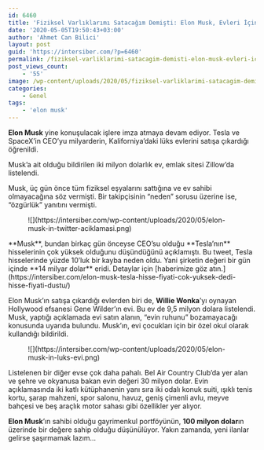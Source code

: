 ```yaml
---
id: 6460
title: 'Fiziksel Varlıklarımı Satacağım Demişti: Elon Musk, Evleri İçin Satış İlanı Verdi'
date: '2020-05-05T19:50:43+03:00'
author: 'Ahmet Can Bilici'
layout: post
guid: 'https://intersiber.com/?p=6460'
permalink: /fiziksel-varliklarimi-satacagim-demisti-elon-musk-evleri-icin-satis-ilani-verdi/
post_views_count:
    - '55'
image: /wp-content/uploads/2020/05/fiziksel-varliklarimi-satacagim-demisti-elon-musk-evleri-icin-satis-ilani-verdi.jpeg
categories:
    - Genel
tags:
    - 'elon musk'
---
```


**Elon Musk** yine konuşulacak işlere imza atmaya devam ediyor. Tesla ve SpaceX’in CEO’yu milyarderin, Kaliforniya’daki lüks evlerini satışa çıkardığı öğrenildi.

Musk’a ait olduğu bildirilen iki milyon dolarlık ev, emlak sitesi Zillow’da listelendi.

Musk, üç gün önce tüm fiziksel eşyalarını sattığına ve ev sahibi olmayacağına söz vermişti. Bir takipçisinin “neden” sorusu üzerine ise, “özgürlük” yanıtını vermişti.

<figure class="wp-block-image size-large">![](https://intersiber.com/wp-content/uploads/2020/05/elon-musk-in-twitter-aciklamasi.png)</figure>**Musk**, bundan birkaç gün önceyse CEO’su olduğu **Tesla’nın** hisselerinin çok yüksek olduğunu düşündüğünü açıklamıştı. Bu tweet, Tesla hisselerinde yüzde 10’luk bir kayba neden oldu. Yani şirketin değeri bir gün içinde **14 milyar dolar** eridi. Detaylar için [haberimize göz atın.](https://intersiber.com/elon-musk-tesla-hisse-fiyati-cok-yuksek-dedi-hisse-fiyati-dustu/)

Elon Musk’ın satışa çıkardığı evlerden biri de, **Willie Wonka**’yı oynayan Hollywood efsanesi Gene Wilder’ın evi. Bu ev de 9,5 milyon dolara listelendi. Musk, yaptığı açıklamada evi satın alanın, “evin ruhunu” bozamayacağı konusunda uyarıda bulundu. Musk’ın, evi çocukları için bir özel okul olarak kullandığı bildirildi.

<figure class="wp-block-image size-large">![](https://intersiber.com/wp-content/uploads/2020/05/elon-musk-in-luks-evi.png)</figure>Listelenen bir diğer evse çok daha pahalı. Bel Air Country Club’da yer alan ve şehre ve okyanusa bakan evin değeri 30 milyon dolar. Evin açıklamasında iki katlı kütüphanenin yanı sıra iki odalı konuk suiti, ışıklı tenis kortu, şarap mahzeni, spor salonu, havuz, geniş çimenli avlu, meyve bahçesi ve beş araçlık motor sahası gibi özellikler yer alıyor.

**Elon Musk**’ın sahibi olduğu gayrimenkul portföyünün, **100 milyon dolar**ın üzerinde bir değere sahip olduğu düşünülüyor. Yakın zamanda, yeni ilanlar gelirse şaşırmamak lazım…